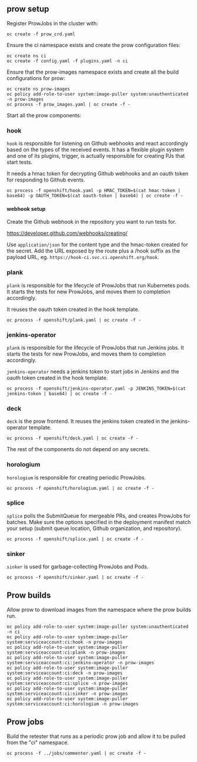 ## prow setup

Register ProwJobs in the cluster with:
```
oc create -f prow_crd.yaml
```

Ensure the ci namespace exists and create the prow configuration files:
```
oc create ns ci
oc create -f config.yaml -f plugins.yaml -n ci
```

Ensure that the prow-images namespace exists and create all the
build configurations for prow:
```
oc create ns prow-images
oc policy add-role-to-user system:image-puller system:unauthenticated -n prow-images
oc process -f prow_images.yaml | oc create -f -
```

Start all the prow components:

### hook

`hook` is responsible for listening on Github webhooks and react accordingly
based on the types of the received events. It has a flexible plugin system
and one of its plugins, trigger, is actually responsible for creating PJs
that start tests.

It needs a hmac token for decrypting Github webhooks and an oauth token for
responding to Github events.
```
oc process -f openshift/hook.yaml -p HMAC_TOKEN=$(cat hmac-token | base64) -p OAUTH_TOKEN=$(cat oauth-token | base64) | oc create -f -
```

#### webhook setup

Create the Github webhook in the repository you want to run tests for.

https://developer.github.com/webhooks/creating/

Use `application/json` for the content type and the hmac-token created
for the secret. Add the URL exposed by the route plus a /hook suffix as
the payload URL, eg. `https://hook-ci.svc.ci.openshift.org/hook`.

### plank

`plank` is responsible for the lifecycle of ProwJobs that run Kubernetes pods.
It starts the tests for new ProwJobs, and moves them to completion accordingly.

It reuses the oauth token created in the hook template.
```
oc process -f openshift/plank.yaml | oc create -f -
```

### jenkins-operator

`plank` is responsible for the lifecycle of ProwJobs that run Jenkins jobs.
It starts the tests for new ProwJobs, and moves them to completion accordingly.

`jenkins-operator` needs a jenkins token to start jobs in Jenkins and the oauth
token created in the hook template.
```
oc process -f openshift/jenkins-operator.yaml -p JENKINS_TOKEN=$(cat jenkins-token | base64) | oc create -f -
```

### deck

`deck` is the prow frontend. It reuses the jenkins token created in the
jenkins-operator template.
```
oc process -f openshift/deck.yaml | oc create -f -
```

The rest of the components do not depend on any secrets.

### horologium

`horologium` is responsible for creating periodic ProwJobs.
```
oc process -f openshift/horologium.yaml | oc create -f -
```

### splice

`splice` polls the SubmitQueue for mergeable PRs, and creates ProwJobs for batches.
Make sure the options specified in the deployment manifest match your setup
(submit queue location, Github organization, and repository).
```
oc process -f openshift/splice.yaml | oc create -f -
```

### sinker

`sinker` is used for garbage-collecting ProwJobs and Pods.
```
oc process -f openshift/sinker.yaml | oc create -f -
```

## Prow builds

Allow prow to download images from the namespace where the prow builds run.

```
oc policy add-role-to-user system:image-puller system:unauthenticated -n ci
oc policy add-role-to-user system:image-puller system:serviceaccount:ci:hook -n prow-images
oc policy add-role-to-user system:image-puller system:serviceaccount:ci:plank -n prow-images
oc policy add-role-to-user system:image-puller system:serviceaccount:ci:jenkins-operator -n prow-images
oc policy add-role-to-user system:image-puller system:serviceaccount:ci:deck -n prow-images
oc policy add-role-to-user system:image-puller system:serviceaccount:ci:splice -n prow-images
oc policy add-role-to-user system:image-puller system:serviceaccount:ci:sinker -n prow-images
oc policy add-role-to-user system:image-puller system:serviceaccount:ci:horologium -n prow-images
```

## Prow jobs

Build the retester that runs as a periodic prow job and allow it to be pulled
from the "ci" namespace.

```
oc process -f ../jobs/commenter.yaml | oc create -f -
```